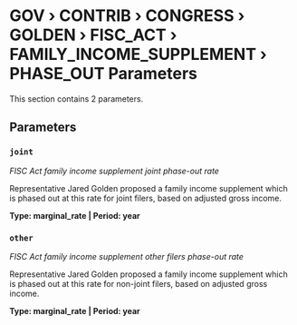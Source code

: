 # GOV › CONTRIB › CONGRESS › GOLDEN › FISC_ACT › FAMILY_INCOME_SUPPLEMENT › PHASE_OUT Parameters

This section contains 2 parameters.

## Parameters

### `joint`
*FISC Act family income supplement joint phase-out rate*

Representative Jared Golden proposed a family income supplement which is phased out at this rate for joint filers, based on adjusted gross income.

**Type: marginal_rate | Period: year**


### `other`
*FISC Act family income supplement other filers phase-out rate*

Representative Jared Golden proposed a family income supplement which is phased out at this rate for non-joint filers, based on adjusted gross income.

**Type: marginal_rate | Period: year**

